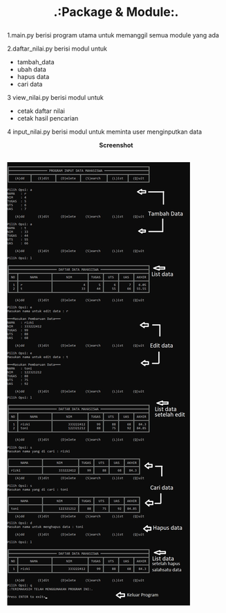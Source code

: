# <p align="center">.:Package & Module:.</p>
1.main.py berisi program utama untuk memanggil semua module yang ada<br>

2.daftar_nilai.py berisi modul untuk<br>
* tambah_data <br>
* ubah data <br>
* hapus data <br>
* cari data<br>

3 view_nilai.py berisi modul untuk<br>
* cetak daftar nilai 
* cetak hasil pencarian

4 input_nilai.py berisi modul untuk meminta user menginputkan data<br>

<strong><p align="center">Screenshot</p></strong><br>
![](ss/project6.jpg)
